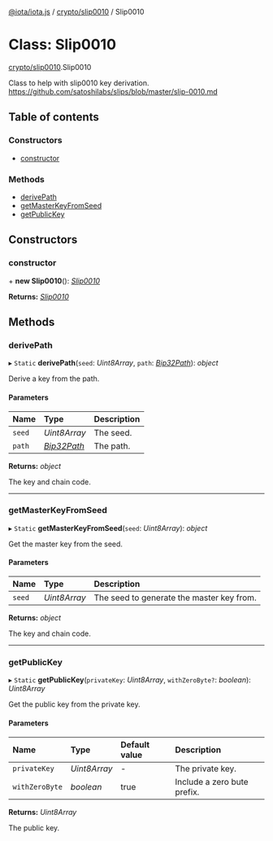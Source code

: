 [@iota/iota.js](../README.md) / [crypto/slip0010](../modules/crypto_slip0010.md) / Slip0010

# Class: Slip0010

[crypto/slip0010](../modules/crypto_slip0010.md).Slip0010

Class to help with slip0010 key derivation.
https://github.com/satoshilabs/slips/blob/master/slip-0010.md

## Table of contents

### Constructors

- [constructor](crypto_slip0010.slip0010.md#constructor)

### Methods

- [derivePath](crypto_slip0010.slip0010.md#derivepath)
- [getMasterKeyFromSeed](crypto_slip0010.slip0010.md#getmasterkeyfromseed)
- [getPublicKey](crypto_slip0010.slip0010.md#getpublickey)

## Constructors

### constructor

\+ **new Slip0010**(): [*Slip0010*](crypto_slip0010.slip0010.md)

**Returns:** [*Slip0010*](crypto_slip0010.slip0010.md)

## Methods

### derivePath

▸ `Static` **derivePath**(`seed`: *Uint8Array*, `path`: [*Bip32Path*](crypto_bip32path.bip32path.md)): *object*

Derive a key from the path.

#### Parameters

| Name | Type | Description |
| :------ | :------ | :------ |
| `seed` | *Uint8Array* | The seed. |
| `path` | [*Bip32Path*](crypto_bip32path.bip32path.md) | The path. |

**Returns:** *object*

The key and chain code.

___

### getMasterKeyFromSeed

▸ `Static` **getMasterKeyFromSeed**(`seed`: *Uint8Array*): *object*

Get the master key from the seed.

#### Parameters

| Name | Type | Description |
| :------ | :------ | :------ |
| `seed` | *Uint8Array* | The seed to generate the master key from. |

**Returns:** *object*

The key and chain code.

___

### getPublicKey

▸ `Static` **getPublicKey**(`privateKey`: *Uint8Array*, `withZeroByte?`: *boolean*): *Uint8Array*

Get the public key from the private key.

#### Parameters

| Name | Type | Default value | Description |
| :------ | :------ | :------ | :------ |
| `privateKey` | *Uint8Array* | - | The private key. |
| `withZeroByte` | *boolean* | true | Include a zero bute prefix. |

**Returns:** *Uint8Array*

The public key.
